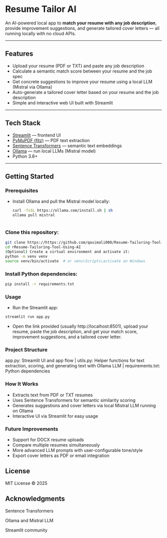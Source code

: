 # Resume Tailor AI

An AI-powered local app to **match your resume with any job description**, provide improvement suggestions, and generate tailored cover letters — all running locally with no cloud APIs.

---

## Features

- Upload your resume (PDF or TXT) and paste any job description  
- Calculate a semantic match score between your resume and the job spec  
- Get concrete suggestions to improve your resume using a local LLM (Mistral via Ollama)  
- Auto-generate a tailored cover letter based on your resume and the job description  
- Simple and interactive web UI built with Streamlit  

---

## Tech Stack

- [Streamlit](https://streamlit.io/) — frontend UI  
- [PyMuPDF (fitz)](https://pymupdf.readthedocs.io/) — PDF text extraction  
- [Sentence Transformers](https://www.sbert.net/) — semantic text embeddings  
- [Ollama](https://ollama.com/) — run local LLMs (Mistral model)  
- Python 3.8+

---

## Getting Started

### Prerequisites

- Install Ollama and pull the Mistral model locally:

  ```bash
  curl -fsSL https://ollama.com/install.sh | sh
  ollama pull mistral



### Clone this repository:
```bash
git clone https://https://github.com/qasimali000/Resume-Tailoring-Tool-Using-AI.git
cd rResume-Tailoring-Tool-Using-AI
(Optional) Create a virtual environment and activate it:
python -m venv venv
source venv/bin/activate  # or venv\Scripts\activate on Windows
```

### Install Python dependencies:
```bash
pip install -r requirements.txt
```


### Usage

- Run the Streamlit app:

```bash
streamlit run app.py
```
- Open the link provided (usually http://localhost:8501), upload your resume, paste the job description, and get your match score, improvement suggestions, and a tailored cover letter.

### Project Structure

app.py: Streamlit UI and app flow
|
utils.py: Helper functions for text extraction, scoring, and generating text with Ollama LLM
|
requirements.txt: Python dependencies

### How It Works

- Extracts text from PDF or TXT resumes
- Uses Sentence Transformers for semantic similarity scoring
- Generates suggestions and cover letters via local Mistral LLM running on Ollama
- Interactive UI via Streamlit for easy usage

### Future Improvements

- Support for DOCX resume uploads
- Compare multiple resumes simultaneously
- More advanced LLM prompts with user-configurable tone/style
- Export cover letters as PDF or email integration

## License
MIT License © 2025

## Acknowledgments
Sentence Transformers

Ollama and Mistral LLM

Streamlit community

